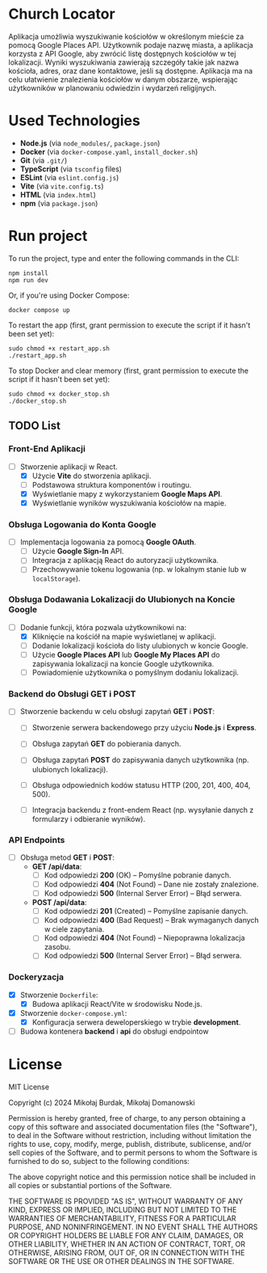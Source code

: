 # Church Locator

Aplikacja umożliwia wyszukiwanie kościołów w określonym mieście za pomocą Google Places API. Użytkownik podaje nazwę miasta, a aplikacja korzysta z API Google, aby zwrócić listę dostępnych kościołów w tej lokalizacji. Wyniki wyszukiwania zawierają szczegóły takie jak nazwa kościoła, adres, oraz dane kontaktowe, jeśli są dostępne. Aplikacja ma na celu ułatwienie znalezienia kościołów w danym obszarze, wspierając użytkowników w planowaniu odwiedzin i wydarzeń religijnych.

# Used Technologies

- **Node.js** (via `node_modules/`, `package.json`)
- **Docker** (via `docker-compose.yaml`, `install_docker.sh`)
- **Git** (via `.git/`)
- **TypeScript** (via `tsconfig` files)
- **ESLint** (via `eslint.config.js`)
- **Vite** (via `vite.config.ts`)
- **HTML** (via `index.html`)
- **npm** (via `package.json`)

# Run project
To run the project, type and enter the following commands in the CLI:
```
npm install
npm run dev
```

Or, if you're using Docker Compose:
```
docker compose up
```
To restart the app (first, grant permission to execute the script if it hasn't been set yet):
```
sudo chmod +x restart_app.sh
./restart_app.sh
```
To stop Docker and clear memory (first, grant permission to execute the script if it hasn't been set yet):
```
sudo chmod +x docker_stop.sh
./docker_stop.sh
```

## TODO List

### Front-End Aplikacji
- [ ] Stworzenie aplikacji w React.
  - [x] Użycie **Vite** do stworzenia aplikacji.
  - [ ] Podstawowa struktura komponentów i routingu.
  - [x] Wyświetlanie mapy z wykorzystaniem **Google Maps API**.
  - [x] Wyświetlanie wyników wyszukiwania kościołów na mapie.

### Obsługa Logowania do Konta Google
- [ ] Implementacja logowania za pomocą **Google OAuth**.
  - [ ] Użycie **Google Sign-In** API.
  - [ ] Integracja z aplikacją React do autoryzacji użytkownika.
  - [ ] Przechowywanie tokenu logowania (np. w lokalnym stanie lub w `localStorage`).

### Obsługa Dodawania Lokalizacji do Ulubionych na Koncie Google
- [ ] Dodanie funkcji, która pozwala użytkownikowi na:
  - [x] Kliknięcie na kościół na mapie wyświetlanej w aplikacji.
  - [ ] Dodanie lokalizacji kościoła do listy ulubionych w koncie Google.
  - [ ] Użycie **Google Places API** lub **Google My Places API** do zapisywania lokalizacji na koncie Google użytkownika.
  - [ ] Powiadomienie użytkownika o pomyślnym dodaniu lokalizacji.

### Backend do Obsługi GET i POST
- [ ] Stworzenie backendu w celu obsługi zapytań **GET** i **POST**:
  - [ ] Stworzenie serwera backendowego przy użyciu **Node.js** i **Express**.
  - [ ] Obsługa zapytań **GET** do pobierania danych.
  - [ ] Obsługa zapytań **POST** do zapisywania danych użytkownika (np. ulubionych lokalizacji).
  - [ ] Obsługa odpowiednich kodów statusu HTTP (200, 201, 400, 404, 500).
  - [ ] Integracja backendu z front-endem React (np. wysyłanie danych z formularzy i odbieranie wyników).


### API Endpoints
- [ ] Obsługa metod **GET** i **POST**:
  - **GET /api/data**:
    - [ ] Kod odpowiedzi **200** (OK) – Pomyślne pobranie danych.
    - [ ] Kod odpowiedzi **404** (Not Found) – Dane nie zostały znalezione.
    - [ ] Kod odpowiedzi **500** (Internal Server Error) – Błąd serwera.
  - **POST /api/data**:
    - [ ] Kod odpowiedzi **201** (Created) – Pomyślne zapisanie danych.
    - [ ] Kod odpowiedzi **400** (Bad Request) – Brak wymaganych danych w ciele zapytania.
    - [ ] Kod odpowiedzi **404** (Not Found) – Niepoprawna lokalizacja zasobu.
    - [ ] Kod odpowiedzi **500** (Internal Server Error) – Błąd serwera.

### Dockeryzacja
- [x] Stworzenie `Dockerfile`:
  - [x] Budowa aplikacji React/Vite w środowisku Node.js.
- [x] Stworzenie `docker-compose.yml`:
  - [x] Konfiguracja serwera deweloperskiego w trybie **development**.
- [ ] Budowa kontenera **backend** i **api** do obsługi endpointow

# License 
MIT License

Copyright (c) 2024 Mikołaj Burdak, Mikołaj Domanowski

Permission is hereby granted, free of charge, to any person obtaining a copy of this software and associated documentation files (the "Software"), to deal in the Software without restriction, including without limitation the rights to use, copy, modify, merge, publish, distribute, sublicense, and/or sell copies of the Software, and to permit persons to whom the Software is furnished to do so, subject to the following conditions:

The above copyright notice and this permission notice shall be included in all copies or substantial portions of the Software.

THE SOFTWARE IS PROVIDED "AS IS", WITHOUT WARRANTY OF ANY KIND, EXPRESS OR IMPLIED, INCLUDING BUT NOT LIMITED TO THE WARRANTIES OF MERCHANTABILITY, FITNESS FOR A PARTICULAR PURPOSE, AND NONINFRINGEMENT. IN NO EVENT SHALL THE AUTHORS OR COPYRIGHT HOLDERS BE LIABLE FOR ANY CLAIM, DAMAGES, OR OTHER LIABILITY, WHETHER IN AN ACTION OF CONTRACT, TORT, OR OTHERWISE, ARISING FROM, OUT OF, OR IN CONNECTION WITH THE SOFTWARE OR THE USE OR OTHER DEALINGS IN THE SOFTWARE.
